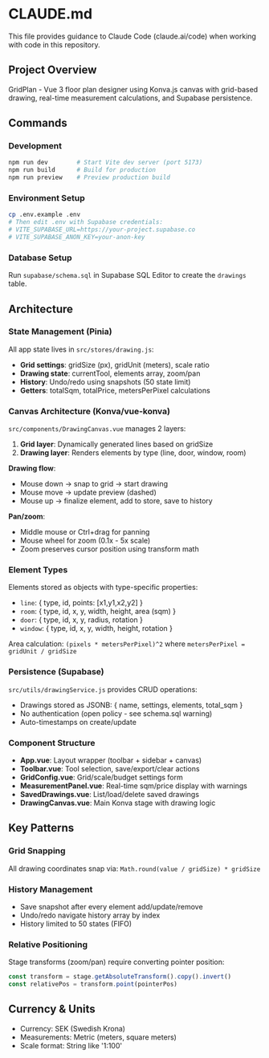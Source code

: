 # CLAUDE.md

This file provides guidance to Claude Code (claude.ai/code) when working with code in this repository.

## Project Overview

GridPlan - Vue 3 floor plan designer using Konva.js canvas with grid-based drawing, real-time measurement calculations, and Supabase persistence.

## Commands

### Development
```bash
npm run dev        # Start Vite dev server (port 5173)
npm run build      # Build for production
npm run preview    # Preview production build
```

### Environment Setup
```bash
cp .env.example .env
# Then edit .env with Supabase credentials:
# VITE_SUPABASE_URL=https://your-project.supabase.co
# VITE_SUPABASE_ANON_KEY=your-anon-key
```

### Database Setup
Run `supabase/schema.sql` in Supabase SQL Editor to create the `drawings` table.

## Architecture

### State Management (Pinia)
All app state lives in `src/stores/drawing.js`:
- **Grid settings**: gridSize (px), gridUnit (meters), scale ratio
- **Drawing state**: currentTool, elements array, zoom/pan
- **History**: Undo/redo using snapshots (50 state limit)
- **Getters**: totalSqm, totalPrice, metersPerPixel calculations

### Canvas Architecture (Konva/vue-konva)
`src/components/DrawingCanvas.vue` manages 2 layers:
1. **Grid layer**: Dynamically generated lines based on gridSize
2. **Drawing layer**: Renders elements by type (line, door, window, room)

**Drawing flow**:
- Mouse down → snap to grid → start drawing
- Mouse move → update preview (dashed)
- Mouse up → finalize element, add to store, save to history

**Pan/zoom**:
- Middle mouse or Ctrl+drag for panning
- Mouse wheel for zoom (0.1x - 5x scale)
- Zoom preserves cursor position using transform math

### Element Types
Elements stored as objects with type-specific properties:
- `line`: { type, id, points: [x1,y1,x2,y2] }
- `room`: { type, id, x, y, width, height, area (sqm) }
- `door`: { type, id, x, y, radius, rotation }
- `window`: { type, id, x, y, width, height, rotation }

Area calculation: `(pixels * metersPerPixel)^2` where `metersPerPixel = gridUnit / gridSize`

### Persistence (Supabase)
`src/utils/drawingService.js` provides CRUD operations:
- Drawings stored as JSONB: { name, settings, elements, total_sqm }
- No authentication (open policy - see schema.sql warning)
- Auto-timestamps on create/update

### Component Structure
- **App.vue**: Layout wrapper (toolbar + sidebar + canvas)
- **Toolbar.vue**: Tool selection, save/export/clear actions
- **GridConfig.vue**: Grid/scale/budget settings form
- **MeasurementPanel.vue**: Real-time sqm/price display with warnings
- **SavedDrawings.vue**: List/load/delete saved drawings
- **DrawingCanvas.vue**: Main Konva stage with drawing logic

## Key Patterns

### Grid Snapping
All drawing coordinates snap via: `Math.round(value / gridSize) * gridSize`

### History Management
- Save snapshot after every element add/update/remove
- Undo/redo navigate history array by index
- History limited to 50 states (FIFO)

### Relative Positioning
Stage transforms (zoom/pan) require converting pointer position:
```js
const transform = stage.getAbsoluteTransform().copy().invert()
const relativePos = transform.point(pointerPos)
```

## Currency & Units
- Currency: SEK (Swedish Krona)
- Measurements: Metric (meters, square meters)
- Scale format: String like '1:100'
